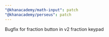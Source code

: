 ```yaml
---
"@khanacademy/math-input": patch
"@khanacademy/perseus": patch
---
```


Bugfix for fraction button in v2 fraction keypad
